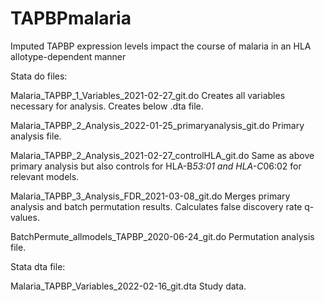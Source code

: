 # TAPBPmalaria
Imputed TAPBP expression levels impact the course of malaria in an HLA allotype-dependent manner


Stata do files:

Malaria_TAPBP_1_Variables_2021-02-27_git.do Creates all variables necessary for analysis. Creates below .dta file.

Malaria_TAPBP_2_Analysis_2022-01-25_primaryanalysis_git.do Primary analysis file.

Malaria_TAPBP_2_Analysis_2021-02-27_controlHLA_git.do Same as above primary analysis but also controls for HLA-B*53:01 and HLA-C*06:02 for relevant models.

Malaria_TAPBP_3_Analysis_FDR_2021-03-08_git.do Merges primary analysis and batch permutation results. Calculates false discovery rate q-values.

BatchPermute_allmodels_TAPBP_2020-06-24_git.do Permutation analysis file.


Stata dta file:

Malaria_TAPBP_Variables_2022-02-16_git.dta Study data.
